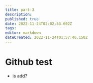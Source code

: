```yaml
---
title: part-3
description: 
published: true
date: 2022-11-24T02:02:53.602Z
tags: 
editor: markdown
dateCreated: 2022-11-24T01:57:46.150Z
---
```


# Github test

- is add?